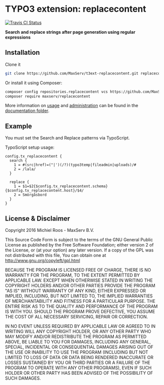 # TYPO3 extension: replacecontent

[![Travis CI Status][Travis CI Status]][Travis CI]

**Search and replace strings after page generation using regular expressions**

## Installation

Clone it

```bash
git clone https://github.com/MaxServ/t3ext-replacecontent.git replacecontent
```

Or install it using Composer:

```bash
composer config repositories.replacecontent vcs https://github.com/MaxServ/t3ext-replacecontent.git
composer require maxserv/replacecontent
```

More information on [usage] and [administration] can be found in the [documentation folder].

## Example

You must set the Search and Replace patterns via TypoScript.

TypoScript setup usage:

```
config.tx_replacecontent {
  search {
    1 = #(src|href)=("|')(/?)(typo3temp|fileadmin|uploads)/#
    2 = /lala/
  }

  replace {
    1 = $1=$2{$config.tx_replacecontent.schema}{$config.tx_replacecontent.host}/$4/
    2 = Smörgåsbord
  }
}
```

## License & Disclaimer

Copyright 2016 Michiel Roos - MaxServ B.V.

This Source Code Form is subject to the terms of the GNU General Public License as published by the Free Software Foundation; either version 2 of the License, or (at your option) any later version. If a copy of the GPL was not distributed with this file, You can obtain one at http://www.gnu.org/copyleft/gpl.html

BECAUSE THE PROGRAM IS LICENSED FREE OF CHARGE, THERE IS NO WARRANTY FOR THE PROGRAM, TO THE EXTENT PERMITTED BY APPLICABLE LAW. EXCEPT WHEN OTHERWISE STATED IN WRITING THE COPYRIGHT HOLDERS AND/OR OTHER PARTIES PROVIDE THE PROGRAM "AS IS" WITHOUT WARRANTY OF ANY KIND, EITHER EXPRESSED OR IMPLIED, INCLUDING, BUT NOT LIMITED TO, THE IMPLIED WARRANTIES OF MERCHANTABILITY AND FITNESS FOR A PARTICULAR PURPOSE. THE ENTIRE RISK AS TO THE QUALITY AND PERFORMANCE OF THE PROGRAM IS WITH YOU. SHOULD THE PROGRAM PROVE DEFECTIVE, YOU ASSUME THE COST OF ALL NECESSARY SERVICING, REPAIR OR CORRECTION.

IN NO EVENT UNLESS REQUIRED BY APPLICABLE LAW OR AGREED TO IN WRITING WILL ANY COPYRIGHT HOLDER, OR ANY OTHER PARTY WHO MAY MODIFY AND/OR REDISTRIBUTE THE PROGRAM AS PERMITTED ABOVE, BE LIABLE TO YOU FOR DAMAGES, INCLUDING ANY GENERAL, SPECIAL, INCIDENTAL OR CONSEQUENTIAL DAMAGES ARISING OUT OF THE USE OR INABILITY TO USE THE PROGRAM (INCLUDING BUT NOT LIMITED TO LOSS OF DATA OR DATA BEING RENDERED INACCURATE OR LOSSES SUSTAINED BY YOU OR THIRD PARTIES OR A FAILURE OF THE PROGRAM TO OPERATE WITH ANY OTHER PROGRAMS), EVEN IF SUCH HOLDER OR OTHER PARTY HAS BEEN ADVISED OF THE POSSIBILITY OF SUCH DAMAGES.

[administration]: Documentation/Administration/Index.rst "Administration"
[documentation folder]: Documentation/Index.rst "Documentation folder"
[Travis CI Status]: https://img.shields.io/travis/maxserv/t3ext-replacecontent.svg?style=flat "Travis CI Status"
[Travis CI]: https://travis-ci.org/maxserv/t3ext-replacecontent "Replacecontent at Travis CI"
[usage]: Documentation/Introduction/Index.rst "Usage"
